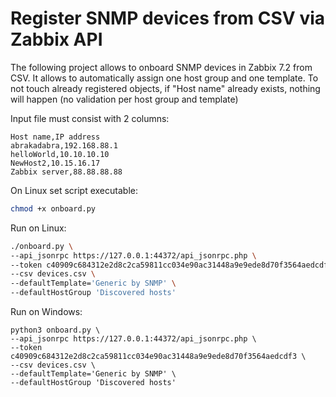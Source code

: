 # Register SNMP devices from CSV via Zabbix API
The following project allows to onboard SNMP devices in Zabbix 7.2 from CSV.
It allows to automatically assign one host group and one template.
To not touch already registered objects, if "Host name" already exists, nothing will happen (no validation per host group and template)

Input file must consist with 2 columns:
```csv
Host name,IP address
abrakadabra,192.168.88.1
helloWorld,10.10.10.10
NewHost2,10.15.16.17
Zabbix server,88.88.88.88
```

On Linux set script executable:
```bash
chmod +x onboard.py
```

Run on Linux:
```bash
./onboard.py \
--api_jsonrpc https://127.0.0.1:44372/api_jsonrpc.php \
--token c40909c684312e2d8c2ca59811cc034e90ac31448a9e9ede8d70f3564aedcdf3 \
--csv devices.csv \
--defaultTemplate='Generic by SNMP' \
--defaultHostGroup 'Discovered hosts'
```

Run on Windows:
```
python3 onboard.py \
--api_jsonrpc https://127.0.0.1:44372/api_jsonrpc.php \
--token c40909c684312e2d8c2ca59811cc034e90ac31448a9e9ede8d70f3564aedcdf3 \
--csv devices.csv \
--defaultTemplate='Generic by SNMP' \
--defaultHostGroup 'Discovered hosts'
```
